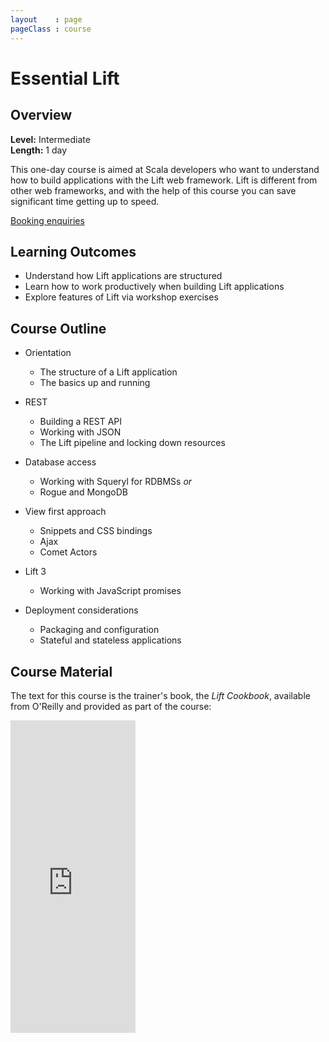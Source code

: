 ```yaml
---
layout    : page
pageClass : course
---
```


# Essential Lift

<div class="row">
<div class="col-sm-8">

## Overview

**Level:** Intermediate<br>
**Length:** 1 day

This one-day course is aimed at Scala developers who want to understand how to build applications with the Lift web framework. Lift is different from other web frameworks, and with the help of this course you can save significant time getting up to speed.

<a class="btn btn-primary" href="/enquiries.html?course=essential-lift">Booking enquiries</a>

## Learning Outcomes

 - Understand how Lift applications are structured
 - Learn how to work productively when building Lift applications
 - Explore features of Lift via workshop exercises

## Course Outline

 - Orientation
    - The structure of a Lift application
    - The basics up and running

 - REST
    - Building a REST API
    - Working with JSON
    - The Lift pipeline and locking down resources

 - Database access
    - Working with Squeryl for RDBMSs _or_
    - Rogue and MongoDB

 - View first approach
    - Snippets and CSS bindings
    - Ajax
    - Comet Actors

 - Lift 3
    - Working with JavaScript promises

 - Deployment considerations
    - Packaging and configuration
    - Stateful and stateless applications

</div>
<div class="col-sm-4">

## Course Material

The text for this course is the trainer's book, the _Lift Cookbook_, available from O'Reilly and provided as part of the course:

<iframe frameborder="0" scrolling="no" width="200" height="500" src="http://cdn.oreillystatic.com/widgets/author/253.html"></iframe>

</div>
</div>